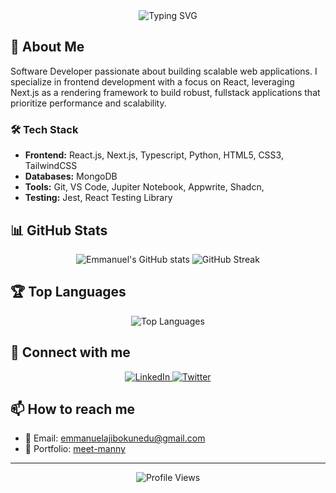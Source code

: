 <div align="center">
  <img src="https://readme-typing-svg.demolab.com?font=Fira+Code&weight=600&size=28&duration=3000&pause=500&color=3FA5E6&center=true&vCenter=true&random=false&width=435&lines=Hi+👋,+I'm+Manny;A+Software+Engineer;Frontend+Developer;+Machine+Learning+Enthusiast+;Jesus+Steward" alt="Typing SVG" />
</div>

## 🚀 About Me
Software Developer passionate about building scalable web applications. I specialize in frontend development with a focus on React, leveraging Next.js as a rendering framework to build robust, fullstack applications that prioritize performance and scalability.

### 🛠️ Tech Stack
- **Frontend:** React.js, Next.js, Typescript, Python, HTML5, CSS3, TailwindCSS
- **Databases:** MongoDB
- **Tools:** Git, VS Code, Jupiter Notebook, Appwrite, Shadcn, 
- **Testing:** Jest, React Testing Library

## 📊 GitHub Stats
<div align="center">
  <img src="https://github-readme-stats.vercel.app/api?username=EmmanuelAjibokun&show_icons=true&theme=tokyonight" alt="Emmanuel's GitHub stats" />
  <img src="https://github-readme-streak-stats.herokuapp.com/?user=EmmanuelAjibokun&theme=tokyonight" alt="GitHub Streak" />
</div>

## 🏆 Top Languages
<div align="center">
  <img src="https://github-readme-stats.vercel.app/api/top-langs/?username=EmmanuelAjibokun&layout=compact&theme=tokyonight" alt="Top Languages" />
</div>

## 🤝 Connect with me
<div align="center">
  <a href="https://www.linkedin.com/in/emmanuel-ajibokun/" target="_blank">
    <img src="https://img.shields.io/badge/LinkedIn-0077B5?style=for-the-badge&logo=linkedin&logoColor=white" alt="LinkedIn" />
  </a>
  <a href="https://twitter.com/meet_manny" target="_blank">
    <img src="https://img.shields.io/badge/Twitter-1DA1F2?style=for-the-badge&logo=twitter&logoColor=white" alt="Twitter" />
  </a>
</div>

## 📫 How to reach me
- 📧 Email: emmanuelajibokunedu@gmail.com
- 💼 Portfolio: [meet-manny](https://meet-manny.vercel.app/)

---
<div align="center">
  <img src="https://komarev.com/ghpvc/?username=EmmanuelAjibokun&color=blue" alt="Profile Views" />
</div>


<!--START_SECTION:activity-->
